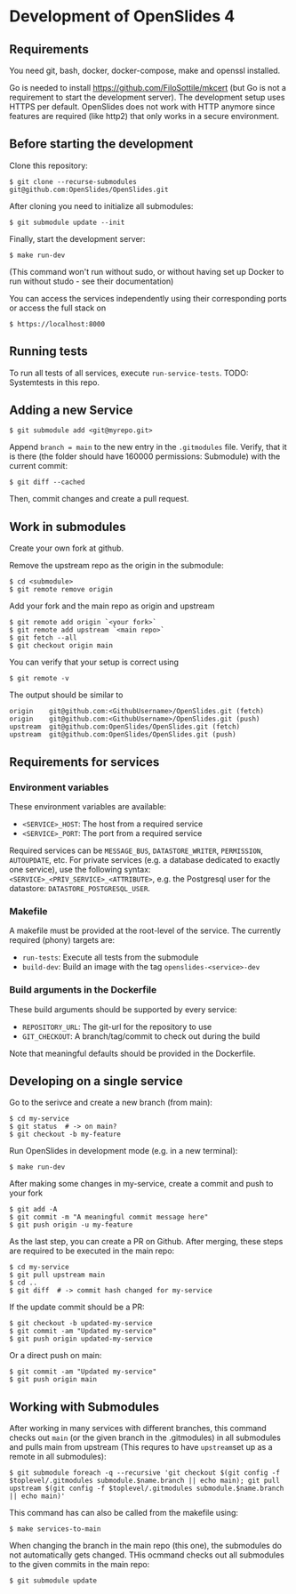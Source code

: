 # Development of OpenSlides 4

## Requirements

You need git, bash, docker, docker-compose, make and openssl installed.

Go is needed to install https://github.com/FiloSottile/mkcert (but Go is not a requirement to start the development server). The development setup uses HTTPS per default. OpenSlides does not work with HTTP anymore since features are required (like http2) that only works in a secure environment.

## Before starting the development

Clone this repository:

    $ git clone --recurse-submodules git@github.com:OpenSlides/OpenSlides.git

After cloning you need to initialize all submodules:

    $ git submodule update --init

Finally, start the development server:

    $ make run-dev
    
(This command won't run without sudo, or without having set up Docker to run without studo - see their documentation)

You can access the services independently using their corresponding ports
or access the full stack on

    $ https://localhost:8000

## Running tests

To run all tests of all services, execute `run-service-tests`. TODO: Systemtests in this repo.

## Adding a new Service

    $ git submodule add <git@myrepo.git>

Append `branch = main` to the new entry in the `.gitmodules` file. Verify,
that it is there (the folder should have 160000 permissions: Submodule) with the
current commit:

    $ git diff --cached

Then, commit changes and create a pull request.

## Work in submodules

Create your own fork at github.

Remove the upstream repo as the origin in the submodule:

    $ cd <submodule>
    $ git remote remove origin

Add your fork and the main repo as origin and upstream

    $ git remote add origin `<your fork>`
    $ git remote add upstream `<main repo>`
    $ git fetch --all
    $ git checkout origin main

You can verify that your setup is correct using

    $ git remote -v

The output should be similar to

    origin    git@github.com:<GithubUsername>/OpenSlides.git (fetch)
    origin	  git@github.com:<GithubUsername>/OpenSlides.git (push)
    upstream  git@github.com:OpenSlides/OpenSlides.git (fetch)
    upstream  git@github.com:OpenSlides/OpenSlides.git (push)

## Requirements for services

### Environment variables

These environment variables are available:

- `<SERVICE>_HOST`: The host from a required service
- `<SERVICE>_PORT`: The port from a required service

Required services can be `MESSAGE_BUS`, `DATASTORE_WRITER`, `PERMISSION`, `AUTOUPDATE`,
etc. For private services (e.g. a database dedicated to exactly one service),
use the following syntax: `<SERVICE>_<PRIV_SERVICE>_<ATTRIBUTE>`, e.g. the
Postgresql user for the datastore: `DATASTORE_POSTGRESQL_USER`.

### Makefile

A makefile must be provided at the root-level of the service. The currently
required (phony) targets are:

- `run-tests`: Execute all tests from the submodule
- `build-dev`: Build an image with the tag `openslides-<service>-dev`

### Build arguments in the Dockerfile

These build arguments should be supported by every service:

- `REPOSITORY_URL`: The git-url for the repository to use
- `GIT_CHECKOUT`: A branch/tag/commit to check out during the build

Note that meaningful defaults should be provided in the Dockerfile.

## Developing on a single service

Go to the serivce and create a new branch (from main):

    $ cd my-service
    $ git status  # -> on main?
    $ git checkout -b my-feature

Run OpenSlides in development mode (e.g. in a new terminal):

    $ make run-dev

After making some changes in my-service, create a commit and push to your fork

    $ git add -A
    $ git commit -m "A meaningful commit message here"
    $ git push origin -u my-feature

As the last step, you can create a PR on Github. After merging, these steps are
required to be executed in the main repo:

    $ cd my-service
    $ git pull upstream main
    $ cd ..
    $ git diff  # -> commit hash changed for my-service

If the update commit should be a PR:

    $ git checkout -b updated-my-service
    $ git commit -am "Updated my-service"
    $ git push origin updated-my-service

Or a direct push on main:

    $ git commit -am "Updated my-service"
    $ git push origin main

## Working with Submodules

After working in many services with different branches, this command checks
out `main` (or the given branch in the .gitmodules) in all submodules and
pulls main from upstream (This requres to have `upstream`set up as a remote
in all submodules):

    $ git submodule foreach -q --recursive 'git checkout $(git config -f $toplevel/.gitmodules submodule.$name.branch || echo main); git pull upstream $(git config -f $toplevel/.gitmodules submodule.$name.branch || echo main)'

This command has can also be called from the makefile using:

    $ make services-to-main

When changing the branch in the main repo (this one), the submodules do not
automatically gets changed. THis ocmmand checks out all submodules to the given
commits in the main repo:

    $ git submodule update

